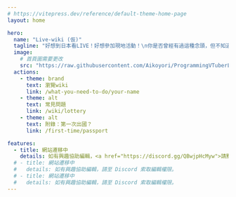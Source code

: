 ```yaml
---
# https://vitepress.dev/reference/default-theme-home-page
layout: home

hero:
  name: "Live-wiki (仮)"
  tagline: "好想到日本看LIVE！好想參加現地活動！\n你是否曾經有過這種念頭，但不知道該從何準備呢？在這裡我們彙整了所有抽選需要做的準備、抽選流程、付款方式、取票流程及其他需要注意的事項，希望能幫助你順利抽到並參加現地活動。"
  image:
    # 首頁圖需要更改
    src: "https://raw.githubusercontent.com/Aikoyori/ProgrammingVTuberLogos/main/VSCode/VSCode-Thick.png"
  actions:
    - theme: brand
      text: 瀏覽wiki
      link: /what-you-need-to-do/your-name
    - theme: alt
      text: 常見問題
      link: /wiki/lottery
    - theme: alt
      text: 附錄：第一次出國？
      link: /first-time/passport

features:
  - title: 網站遷移中
    details: 如有興趣協助編輯，<a href="https://discord.gg/QBwjpHcMyw">請點我至 Discord</a> 索取編輯權限。
  # - title: 網站遷移中
  #   details: 如有興趣協助編輯，請至 Discord 索取編輯權限。
  # - title: 網站遷移中
  #   details: 如有興趣協助編輯，請至 Discord 索取編輯權限。
---
```


<style>
.tagline {
  font-size: 18px !important;
}
</style>

